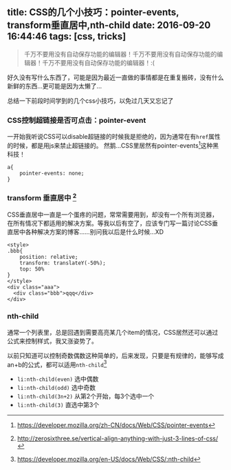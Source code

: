 title: CSS的几个小技巧：pointer-events, transform垂直居中,nth-child
date: 2016-09-20 16:44:46
tags: [css, tricks]
---
> 千万不要用没有自动保存功能的编辑器！千万不要用没有自动保存功能的编辑器！千万不要用没有自动保存功能的编辑器！:(

好久没有写什么东西了，可能是因为最近一直做的事情都是在重复搬砖，没有什么新鲜的东西…更可能是因为太懒了…

总结一下前段时间学到的几个css小技巧，以免过几天又忘记了

### CSS控制超链接是否可点击：pointer-event
一开始我听说CSS可以disable超链接的时候我是拒绝的，因为通常在有`href`属性的时候，都是用js来禁止超链接的。
然鹅…CSS里居然有pointer-events[^1]这种黑科技！

```
a{
    pointer-events: none;
}
```

### transform 垂直居中 [^2]
CSS垂直居中一直是一个蛋疼的问题，常常需要用到，却没有一个所有浏览器，在所有情况下都适用的解决方案。等我以后有空了，应该专门写一篇讨论CSS垂直居中各种解决方案的博客……别问我以后是什么时候…XD
```
<style>
.bbb{
    position: relative;
    transform: translateY(-50%);
    top: 50%
}
</style>
<div class="aaa">
  <div class="bbb">qqq</div>
</div>
```

### nth-child
通常一个列表里，总是回遇到需要高亮某几个item的情况，CSS居然还可以通过公式来控制样式，我又涨姿势了。

以前只知道可以控制奇数偶数这种简单的，后来发现，只要是有规律的，能够写成an+b的公式，都可以适用`nth-child`[^3]
- `li:nth-child(even)` 选中偶数
- `li:nth-child(odd)` 选中奇数
- `li:nth-child(3n+2)` 从第2个开始，每3个选中一个
- `li:nth-child(3)` 直选中第3个

[^1]: https://developer.mozilla.org/zh-CN/docs/Web/CSS/pointer-events
[^2]: http://zerosixthree.se/vertical-align-anything-with-just-3-lines-of-css/
[^3]: https://developer.mozilla.org/en-US/docs/Web/CSS/:nth-child